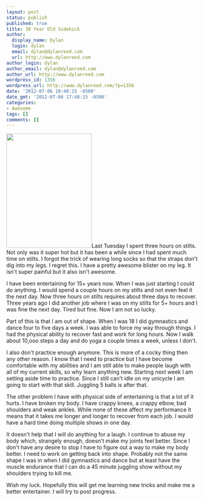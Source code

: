 ```yaml
---
layout: post
status: publish
published: true
title: 30 Year Old Sidekick
author:
  display_name: Dylan
  login: dylan
  email: dylan@dylanreed.com
  url: http://www.dylanreed.com
author_login: dylan
author_email: dylan@dylanreed.com
author_url: http://www.dylanreed.com
wordpress_id: 1356
wordpress_url: http://www.dylanreed.com/?p=1356
date: '2012-07-06 10:48:15 -0500'
date_gmt: '2012-07-06 17:48:15 -0500'
categories:
- Awesome
tags: []
comments: []
---
```

<p><img class="alignright" title="Jugglings" src="http://farm3.staticflickr.com/2720/4140130596_c331bb56bb.jpg" alt="" width="225" height="300" />Last Tuesday I spent three hours on stilts. Not only was it super hot but it has been a while since I had spent much time on stilts. I forgot the trick of wearing long socks so that the straps don't dig into my legs. I regret this. I have a pretty awesome blister on my leg. It isn't super painful but it also isn't awesome.</p>
<p>I have been entertaining for 15+ years now. When I was just starting I could do anything. I would spend a couple hours on my stilts and not even feel it the next day. Now three hours on stilts requires about three days to recover. Three years ago I did another job where I was on my stilts for 5+ hours and I was fine the next day. Tired but fine. Now I am not so lucky.</p>
<p>Part of this is that I am out of shape. When I was 18 I did gymnastics and dance four to five days a week. I was able to force my way through things. I had the physical ability to recover fast and work for long hours. Now I walk about 10,ooo steps a day and do yoga a couple times a week, unless I don't.</p>
<p>I also don't practice enough anymore. This is more of a cocky thing then any other reason. I know that I need to practice but I have become comfortable with my abilities and I am still able to make people laugh with all of my current skills, so why learn anything new. Starting next week I am setting aside time to practice. Since I still can't idle on my unicycle I am going to start with that skill. Juggling 5 balls is after that.</p>
<p>The other problem I have with physical side of entertaining is that a lot of it hurts. I have broken my body. I have crappy knees, a crappy elbow, bad shoulders and weak ankles. While none of these affect my performance it means that it takes me longer and longer to recover from each job. I would have a hard time doing multiple shows in one day.</p>
<p>It doesn't help that I will do anything for a laugh. I continue to abuse my body which,&nbsp;strangely&nbsp;enough, doesn't make my joints feel better. Since I don't have any desire to stop I have to figure out a way to make my body better. I need to work on getting back into shape. Probably not the same shape I was in when I did gymnastics and dance but at least have the muscle endurance that I can do a 45 minute juggling show without my shoulders trying to kill me.</p>
<p>Wish my luck. Hopefully this will get me learning new tricks and make me a better entertainer. I will try to post progress.</p>

